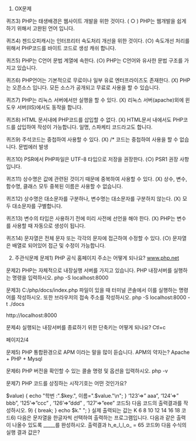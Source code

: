 
1. OX문제





퀴즈3)
PHP는 태생배경은 웹사이트 개발을 위한 것이다. ( ○ )
PHP는 웹개발을 쉽게하기 위해서 고완된 언어 입니다.

퀴즈4)
젠드오피캐시는 인터프리터 속도처리 개선을 위한 것이다. (○)
속도개선 처리를 위해서 PHP코드를 바이트 코드로 생성 캐쉬 합니다.

퀴즈5)
PHP는 C언어 문법 계열에 속한다. (○)
PHP는 C언어와 유사한 문법 구조를 가지고 있습니다.

퀴즈6)
PHP언어는 기본적으로 무료이나 일부 유료 엔터프라이즈도 존재한다. (Ⅹ)
PHP는 오픈소스 입니다. 모든 소스가 공개되고 무료로 사용을 할 수 있습니다.

퀴즈7)
PHP는 리눅스 서버에서만 실행을 할 수 있다. (Ⅹ)
리눅스 서버(apache)외에 윈도우 서버(IIS)에서도 동작을 합니다.

퀴즈8)
HTML 문서내에 PHP코드를 삽입할 수 없다. (Ⅹ)
HTML문서 내에서도 PHP코드를 삽입하여 작성이 가능합니다. 일명, 스파케티 코드라고도 합니다.

퀴즈9)
주석코드는 중첩하여 사용할 수 있다. (Ⅹ)
/* 코드는 중첩하여 사용을 할 수 없습니다. 문법에러 발생

퀴즈10)
PSR에서 PHP파일은 UTF-8 타입으로 저장을 권장한다. (○)
PSR1 권장 사항입니다.

퀴즈11)
상수명은 값에 관련된 것이기 때문에 중복하여 사용할 수 있다. (Ⅹ)
상수, 변수, 함수명, 클래스 모두 중복된 이름은 사용할 수 없습니다.

퀴즈12)
상수명은 대소문자를 구분하나, 변수명는 대소문자를 구분하지 않는다. (Ⅹ)
모두 대소문자를 구별합니다.

퀴즈13)
변수의 타입은 사용하기 전에 미리 사전에 선언을 해야 한다. (Ⅹ)
PHP는 변수를 사용할 때 자동으로 생성이 됩니다.

퀴즈14)
문자열은 전체 문자 또는 각각의 문자에 접근하여 수정할 수 있다. (○)
문자열은 배열로 되어있어 접근 및 수정이 가능합니다.

2. 주관식문제
문제1)
PHP 공식 홈페이지 주소는 어떻게 되나요?
www.php.net

문제2)
PHP는 자체적으로 내장실행 서버를 가지고 있습니다. 
PHP 내장서버를 실행하는 명령을 입력하시오.
php -S localhost:8000

문제3)
C:/php/docs/index.php 파일이 있을 때 터미널 콘솔에서 이를 실행하는 명령어를 작성하시오. 또한 브라우저의 접속 주소를 작성하시오.
php -S localhost:8000 -t ./docs

http://localhost:8000

문제4)
실행되는 내장서버를 종료하기 위한 단축키는 어떻게 되나요?
Ctl+c

 

페이지2/4


 
문제5)
PHP 통합환경으로 APM 이라는 말을 많이 듣습니다. APM의 약자는?
Apache + PHP + Mysql

문제6)
PHP 버전을 확인할 수 있는 콜솔 명령 및 옵션을 입력하시오.
php -v

문제7)
PHP 코드를 상징하는 시작기호는 어떤 것인가요?
<?php

문제8)
명령어 다음에 입력되는 세미콜론(;)의 역할은 무엇인가요?
명령어 구분. 

문제9)
오류코드의 종류는 크게 2종류가 있습니다. 다음과 같은 코드는 어떠한 오류에 속하는 코드인가요?
$a = 10 / 0;
논리에러

문제10)
주석의 종류 2가지 방식은?
/* */ 그룹주석
// 한줄주석

문제11)
PHP의 PSR 규격에서 들여쓰기는 몇칸을 권장하나요?
4칸


문제12)
4가지 반복문의 종류를 정의하세요.
for : 지정 반복
foreach: 객체 반복
while : 조건반복
do~while : 1회통과, 조건반복

문제13)
파일저장형식 및 확장자는?
UTF-8, .php

3. 코드실행
코드1)
자신의 이름을 화면에 출력하는 코드를 작성하시오.
<?php
echo __①___;

① “이호진” or ‘이호진’

코드2)
상수를 하나 정의하고 출력해 보세요.
출력결과
3.14
<?php
__①___ PI = 3.14;
echo __②__;

① const
② PI

코드3)
다음 반복문 코드에서 홀수만 출력하도록 _____를 채워 완성하시오.

출력결과:
1 3 5 7 9

<?php
// 홀수만 출력 하시오
for (__①__; $i<10; __②__) {
    echo $i." ";
}

① $i=1
② $i +=2

 

페이지3/4


 
코드4)
다음은 foreach 반복문을 통하여 연상배열을 출력하는 예제 입니다. 학번을 키값으로 사용, 친구이름 5명의 배열을 선언하는 _____를 작성해 보도록 합니다. (※ 학번은 임의 숫자로 구성합니다.)

출력결과:
학번 :123, 이름=aaa
학번 :124, 이름=bbb
학번 :125, 이름=ccc
학번 :126, 이름=ddd
학번 :127, 이름=eee

<?php
$name = array( __①__);
foreach ($name as $key => $value) {
    echo "학번 :".$key.", 이름=".$value."\n";
}

‘123’=>” aaa”, ‘124’=>” bbb”, ‘125’=>”ccc” , ‘126’=>”ddd” , ‘127’=>”eee”

코드5)
다음 코드의 출력결과를 작성하시오.
<?php
for ($i=0, $k=0; $i<10; $i++, $k+=2) {

    if($i<3) {
        continue;
    } else if($i>9) {
        break;
    }
    
    echo $k." ";
}
실제 출력되는 값는 K
6 8 10 12 14 16 18

코드6)
다음은 문자열을 한글자씩 선택하여 출력하는 프로그램입니다. 다음과 같은 출력이 나올수 있도록 _____를 완성하시오.

출력결과
h_e_l_l_o_

<?php

$name = strrev("hello");
$i = strlen($name);

while(__①__) {
    echo __②__;
}

① $i--
② $name[$i]

코드7)
다음 코드의 출력 결과는? 또한 $nick의 값은?
<?php

$abc = 123;
$name = "abc";
$nick = &${$name};

if ($name === $nick) {
    echo "참 입니다.\n";
} else {
    echo "거짓 입니다.\n";
}

echo $nick;


거짓 입니다.
123

 
페이지4/4



 
코드8)
나이대별 지하철 요금 부과 체계를 만들려고 합니다. 조건에 맞게 _____를 채워주세요.
연령층	나이조건	비용
유아	6세 미만	무료
어린이	6세이상 13세 미만	630
청소년	19세 미만	1000
일반		1250
경로요금	65세 이상	무료
출력화면
4는 유아 입니다.
10는 어린이 입니다.
30는 일반 입니다.
50는 일반 입니다.
70는 경로우대 입니다.

<?php

$age = [4,10,30,50,70];
for ($i=0; $i<count($age); $i++) {

    if($age[$i] __①__ ) {
        echo $age[$i]."는 유아 입니다.\n";
    } else if($age[$i] __②__ ) {
        echo $age[$i]."는 어린이 입니다.\n";
    } else if($age[$i] __③__ ) {
        echo $age[$i]."는 청소년 입니다.\n";
    } else if($age[$i] __④__ ) {
        echo $age[$i]."는 경로우대 입니다.\n";
    } else {
        echo $age[$i]."는 일반 입니다.\n";
    }

}

① < 6
②< 13
③<19
④>= 65

코드9)
다음 수식의 실행 결과 값은?
<?php

$a = 2 + (3*4)/6;
$a /=2;

for ($i=0; $i<3; $i++) {
    $a = $a<<1;
}

echo "a의 값은=".$a;

16


